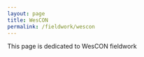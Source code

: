 ```yaml
---
layout: page
title: WesCON
permalink: /fieldwork/wescon
---
```


This page is dedicated to WesCON fieldwork
